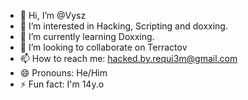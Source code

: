 - 👋 Hi, I’m @Vysz
- 👀 I’m interested in Hacking, Scripting and doxxing.
- 🌱 I’m currently learning Doxxing.
- 💞️ I’m looking to collaborate on Terractov
- 📫 How to reach me: hacked.by.requi3m@gmail.com
- 😄 Pronouns: He/Him
- ⚡ Fun fact: I'm 14y.o

<!---
Vysz/Vysz is a ✨ special ✨ repository because its `README.md` (this file) appears on your GitHub profile.
You can click the Preview link to take a look at your changes.
--->
